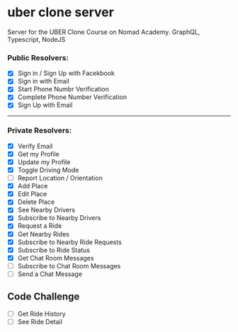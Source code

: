 # uber clone server
Server for the UBER Clone Course on Nomad Academy. GraphQL, Typescript, NodeJS

### Public Resolvers:

- [X] Sign in / Sign Up with Facekbook
- [X] Sign in with Email
- [X] Start Phone Numbr Verification
- [X] Complete Phone Number Verification
- [X] Sign Up with Email
---

### Private Resolvers:

- [X] Verify Email
- [X] Get my Profile
- [X] Update my Profile
- [X] Toggle Driving Mode
- [ ] Report Location / Orientation
- [X] Add Place
- [X] Edit Place
- [X] Delete Place
- [X] See Nearby Drivers
- [X] Subscribe to Nearby Drivers
- [X] Request a Ride
- [X] Get Nearby Rides
- [X] Subscribe to Nearby Ride Requests
- [X] Subscribe to Ride Status
- [X] Get Chat Room Messages
- [ ] Subscribe to Chat Room Messages
- [ ] Send a Chat Message

## Code Challenge

- [ ] Get Ride History
- [ ] See Ride Detail